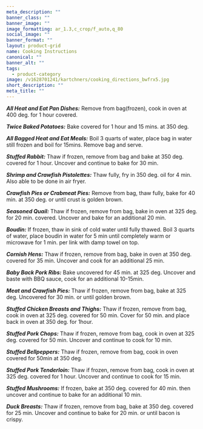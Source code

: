 ```yaml
---
meta_description: ""
banner_class: ""
banner_image: ""
image_formatting: ar_1.3,c_crop/f_auto,q_80
social_image: ""
banner_format: ""
layout: product-grid
name: Cooking Instructions
canonical: ""
banner_alt: ""
tags:
  - product-category
image: /v1628701241/kartchners/cooking_directions_bwfrx5.jpg
short_description: ""
meta_title: ""
---
```

***All Heat and Eat Pan Dishes:*** Remove from bag(frozen), cook in oven at 400 deg. for 1 hour covered.

***Twice Baked Potatoes:*** Bake covered for 1 hour and 15 mins. at 350 deg.

***All Bagged Heat and Eat Meals:*** Boil 3 quarts of water, place bag in water still frozen and boil for 15mins. Remove bag and serve.

***Stuffed Rabbit:*** Thaw if frozen, remove from bag and bake at 350 deg. covered for 1 hour. Uncover and continue to bake for 30 min.

***Shrimp and Crawfish Pistolettes:*** 
Thaw fully, fry in 350 deg. oil for 4 min. Also able to be done in air fryer.

***Crawfish Pies or Crabmeat Pies:***
Remove from bag, thaw fully, bake for 40 min. at 350 deg. or until crust is golden brown.

***Seasoned Quail:***
Thaw if frozen, remove from bag, bake in oven at 325 deg. for 20 min. covered. Uncover and bake for an additional 20 min.

***Boudin:***
If frozen, thaw in sink of cold water until fully thawed. Boil 3 quarts of water, place boudin in water for 5 min until completely warm or microwave for 1 min. per link with damp towel on top.

***Cornish Hens:***
Thaw if frozen, remove from bag, bake in oven at 350 deg. covered for 35 min. Uncover and cook for an additional 25 min.

***Baby Back Pork Ribs:***
Bake uncovered for 45 min. at 325 deg. Uncover and baste with BBQ sauce, cook for an additional 10-15min.

***Meat and Crawfish Pies:***
Thaw if frozen, remove from bag, bake at 325 deg. Uncovered for 30 min. or until golden brown.

***Stuffed Chicken Breasts and Thighs:***
Thaw if frozen, remove from bag, cook in oven at 325 deg. covered for 50 min. Cover for 50 min. and place back in oven at 350 deg. for 1hour.

***Stuffed Pork Chops:***
Thaw if frozen, remove from bag, cook in oven at 325 deg. covered for 50 min. Uncover and continue to cook for 10 min.

***Stuffed Bellpeppers:***
Thaw if frozen, remove from bag, cook in oven covered for 50min at 350 deg.

***Stuffed Pork Tenderloin:***
Thaw if frozen, remove from bag, cook in oven at 325 deg. covered for 1 hour. Uncover and continue to cook for 15 min.

***Stuffed Mushrooms:***
If frozen, bake at 350 deg. covered for 40 min. then uncover and continue to bake for an additional 10 min.

***Duck Breasts:***
Thaw if frozen, remove from bag, bake at 350 deg. covered for 25 min. Uncover and continue to bake for 20 min. or until bacon is crispy.